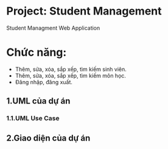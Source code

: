 # Project: Student Management
Student Managment Web Application
# Chức năng:
- Thêm, sửa, xóa, sắp xếp, tìm kiếm sinh viên.
- Thêm, sửa, xóa, sắp xếp, tìm kiếm môn học.
- Đăng nhập, đăng xuất.
## 1.UML của dự án 
### 1.1.UML Use Case
## 2.Giao diện của dự án 


